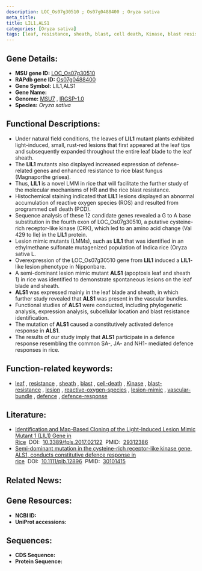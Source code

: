 ```yaml
---
description: LOC_Os07g30510 ; Os07g0488400 ; Oryza sativa
meta_title:
title: LIL1,ALS1
categories: [Oryza sativa]
tags: [leaf, resistance, sheath, blast, cell death, Kinase, blast resistance, lesion, reactive oxygen species, lesion mimic, vascular bundle, defence, defence response]
---
```


## Gene Details:
- **MSU gene ID:** [LOC_Os07g30510](http://rice.uga.edu/cgi-bin/ORF_infopage.cgi?orf=LOC_Os07g30510)  
- **RAPdb gene ID:** [Os07g0488400](https://rapdb.dna.affrc.go.jp/locus/?name=Os07g0488400)  
- **Gene Symbol:** LIL1,ALS1
- **Gene Name:**
- **Genome:**  [MSU7](http://rice.uga.edu/)&nbsp;,&nbsp;[IRGSP-1.0](https://rapdb.dna.affrc.go.jp/download/irgsp1.html)
- **Species:** *Oryza sativa*

## Functional Descriptions:
   - Under natural field conditions, the leaves of **LIL1** mutant plants exhibited light-induced, small, rust-red lesions that first appeared at the leaf tips and subsequently expanded throughout the entire leaf blade to the leaf sheath.
   - The **LIL1** mutants also displayed increased expression of defense-related genes and enhanced resistance to rice blast fungus (Magnaporthe grisea).
   - Thus, **LIL1** is a novel LMM in rice that will facilitate the further study of the molecular mechanisms of HR and the rice blast resistance.
   - Histochemical staining indicated that **LIL1** lesions displayed an abnormal accumulation of reactive oxygen species (ROS) and resulted from programmed cell death (PCD).
   - Sequence analysis of these 12 candidate genes revealed a G to A base substitution in the fourth exon of LOC_Os07g30510, a putative cysteine-rich receptor-like kinase (CRK), which led to an amino acid change (Val 429 to Ile) in the **LIL1** protein.
   - Lesion mimic mutants (LMMs), such as **LIL1** that was identified in an ethylmethane sulfonate mutagenized population of Indica rice (Oryza sativa L.
   - Overexpression of the LOC_Os07g30510 gene from **LIL1** induced a **LIL1**-like lesion phenotype in Nipponbare.
   - A semi-dominant lesion mimic mutant **ALS1** (apoptosis leaf and sheath 1) in rice was identified to demonstrate spontaneous lesions on the leaf blade and sheath.
   - **ALS1** was expressed mainly in the leaf blade and sheath, in which further study revealed that **ALS1** was present in the vascular bundles.
   - Functional studies of **ALS1** were conducted, including phylogenetic analysis, expression analysis, subcellular location and blast resistance identification.
   - The mutation of **ALS1** caused a constitutively activated defence response in **ALS1**.
   - The results of our study imply that **ALS1** participate in a defence response resembling the common SA-, JA- and NH1- mediated defence responses in rice.

## Function-related keywords:
   - [leaf](/tags/leaf/)&nbsp;,&nbsp;[resistance](/tags/resistance/)&nbsp;,&nbsp;[sheath](/tags/sheath/)&nbsp;,&nbsp;[blast](/tags/blast/)&nbsp;,&nbsp;[cell-death](/tags/cell-death/)&nbsp;,&nbsp;[Kinase](/tags/Kinase/)&nbsp;,&nbsp;[blast-resistance](/tags/blast-resistance/)&nbsp;,&nbsp;[lesion](/tags/lesion/)&nbsp;,&nbsp;[reactive-oxygen-species](/tags/reactive-oxygen-species/)&nbsp;,&nbsp;[lesion-mimic](/tags/lesion-mimic/)&nbsp;,&nbsp;[vascular-bundle](/tags/vascular-bundle/)&nbsp;,&nbsp;[defence](/tags/defence/)&nbsp;,&nbsp;[defence-response](/tags/defence-response/)

## Literature:
   - [Identification and Map-Based Cloning of the Light-Induced Lesion Mimic Mutant 1 (LIL1) Gene in Rice](https://www.doi.org/10.3389/fpls.2017.02122)&nbsp;&nbsp;DOI:&nbsp;&nbsp;[10.3389/fpls.2017.02122](https://www.doi.org/10.3389/fpls.2017.02122)&nbsp;&nbsp;PMID:&nbsp;&nbsp;[29312386](https://pubmed.ncbi.nlm.nih.gov/29312386/)
   - [Semi-dominant mutation in the cysteine-rich receptor-like kinase gene, ALS1, conducts constitutive defence response in rice](https://www.doi.org/10.1111/plb.12896)&nbsp;&nbsp;DOI:&nbsp;&nbsp;[10.1111/plb.12896](https://www.doi.org/10.1111/plb.12896)&nbsp;&nbsp;PMID:&nbsp;&nbsp;[30101415](https://pubmed.ncbi.nlm.nih.gov/30101415/)

## Related News:

## Gene Resources:
- **NCBI ID:**  []()
- **UniProt accessions:** [](https://www.uniprot.org/uniprotkb//entry)

## Sequences:
- **CDS Sequence:**
- **Protein Sequence:**
